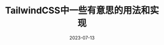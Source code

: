 ---
title: TailwindCSS中一些有意思的用法和实现
date: 2023-07-13
excerpt: 在国内，TailwindCSS是一个比较有争议的CSS库，写起来很像行内style但又确实很方便。作为原子类火起来的tailwindcss还有不少很方便的原子类，本文探讨一些有趣和实用的原子类。
---